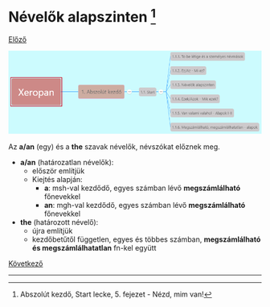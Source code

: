 # Névelők alapszinten [^1]

[Előző](2-ez_az.md)

![1.1](images/1.1.png)

Az **a/an** (egy) és a **the** szavak névelők, névszókat előznek meg.

* **a/an** (határozatlan névelők):
  * először említjük
  * Kiejtés alapján:
    * **a**: msh-val kezdődő, egyes számban lévő **megszámlálható** főnevekkel
    * **an**: mgh-val kezdődő, egyes számban lévő **megszámlálható** főnevekkel
* **the** (határozott névelő):
  * újra említjük
  * kezdőbetűtől független, egyes és többes számban, **megszámlálható és megszámlálhatatlan** fn-kel együtt

[Következő](4-Ezek_azok-Mik_ezek.md)

---
[^1]: Abszolút kezdő, Start lecke, 5. fejezet - Nézd, mim van!
